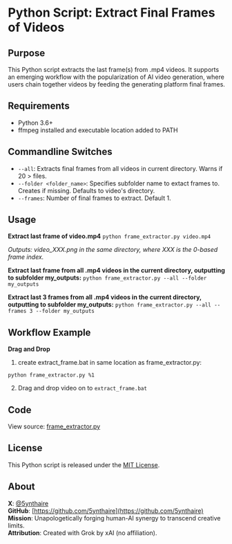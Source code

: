 # Python Script: Extract Final Frames of Videos

## Purpose

This Python script extracts the last frame(s) from .mp4 videos. It supports an emerging workflow with the popularization of AI video generation, where users chain together videos by feeding the generating platform final frames.

## Requirements

- Python 3.6+
- ffmpeg installed and executable location added to PATH

## Commandline Switches

- `--all`: Extracts final frames from all videos in current directory. Warns if 20 > files.
- `--folder <folder_name>`: Specifies subfolder name to extact frames to. Creates if missing. Defaults to video's directory.
- `--frames`: Number of final frames to extract. Default 1.

## Usage

**Extract last frame of video.mp4**
`python frame_extractor.py video.mp4`

*Outputs: video_XXX.png in the same directory, where XXX is the 0-based frame index.*

**Extract last frame from all .mp4 videos in the current directory, outputting to subfolder my_outputs:**
`python frame_extractor.py --all --folder my_outputs`

**Extract last 3 frames from all .mp4 videos in the current directory, outputting to subfolder my_outputs:**
`python frame_extractor.py --all --frames 3 --folder my_outputs`

## Workflow Example

**Drag and Drop**

1. create extract_frame.bat in same location as frame_extractor.py:

```
python frame_extractor.py %1
```

2. Drag and drop video on to `extract_frame.bat`

## Code

View source: [frame_extractor.py](frame_extractor.py)

## License

This Python script is released under the [MIT License](LICENSE).

## About

**X**: [@5ynthaire](https://x.com/5ynthaire)  
**GitHub**: [https://github.com/5ynthaire](https://github.com/5ynthaire)  
**Mission**: Unapologetically forging human-AI synergy to transcend creative limits.  
**Attribution**: Created with Grok by xAI (no affiliation).
